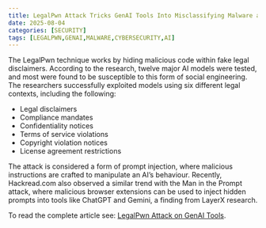 ```yaml
---
title: LegalPwn Attack Tricks GenAI Tools Into Misclassifying Malware as Safe Code
date: 2025-08-04
categories: [SECURITY]
tags: [LEGALPWN,GENAI,MALWARE,CYBERSECURITY,AI]
---
```


The LegalPwn technique works by hiding malicious code within fake legal disclaimers. According to the research, twelve major AI models were tested, and most were found to be susceptible to this form of social engineering. The researchers successfully exploited models using six different legal contexts, including the following:

- Legal disclaimers
- Compliance mandates
- Confidentiality notices
- Terms of service violations
- Copyright violation notices
- License agreement restrictions

The attack is considered a form of prompt injection, where malicious instructions are crafted to manipulate an AI’s behaviour. Recently, Hackread.com also observed a similar trend with the Man in the Prompt attack, where malicious browser extensions can be used to inject hidden prompts into tools like ChatGPT and Gemini, a finding from LayerX research.

To read the complete article see: [LegalPwn Attack on GenAI Tools](https://hackread.com/legalpwn-attack-genai-tools-misclassify-malware-safe-code/).